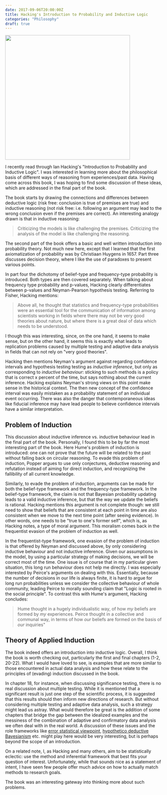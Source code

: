 ```yaml
---
date: 2017-09-06T20:00:00Z
title: Hacking's Introduction to Probability and Inductive Logic
categories: "Philosophy"
draft: true
---
```

<img src="/img/hacking-inductive-logic.jpg" width="400" class="sidenote" />

I recently read through Ian Hacking's "Introduction to Probability and Inductive Logic".  I was interested in learning more about the philosophical basis of different ways of reasoning from experiences/past data. Having come across this book, I was hoping to find some discussion of these ideas, which are addressed in the final part of the book.

The book starts by drawing the connections and differences between deductive logic (risk free: conclusion is true of premises are true) and inductive reasoning (not risk free: i.e. following an argument may lead to the wrong conclusion even if the premises are correct). An interesting analogy drawn is that in inductive reasoning:

> Criticizing the models is like challenging the premises. Criticizing the analysis of the model is like challenging the reasoning.

The second part of the book offers a basic and well written introduction into probability theory. Not much new here, except that I learned that the first axiomatization of probability was by Christiaan Huygens in 1657. Part three discusses decision theory, where I like the use of paradoxes to present various points.

In part four the  dichotomy of belief-type and frequency-type probability is introduced. Both types are then covered separately. When talking about frequency type probability and p-values, Hacking clearly differentiates between p-values and Neyman-Pearson hypothesis testing. Referring to Fisher, Hacking mentions: 

>Above all, he thought that statistics and frequency-type probabilities were an essential tool for the communication of information among scientists working in fields where there may not be very good theories about nature, but where there is a great deal of data which needs to be understood.

I though this was interesting, since, on the one hand, it seems to make sense, but on the other hand, it seems this is exactly what leads to replication problems caused by multiple testing and adaptive data analysis in fields that can not rely on "very good theories".

Hacking then mentions Neyman's argument against regarding confidence intervals and hypothesis testing testing as *inductive inference*, but only as corresponding to *inductive behaviour*: sticking to such methods is a policy that is correct x percent of the time, but says nothing about the current inference. Hacking explains Neyman's strong views on this point make sense in the historical context. The then new concept of the confidence interval was easily mistaken as a probability statement of an individual event occurring. There was also the danger that contemporaneous ideas like fiducial inference may have lead people to believe confidence intervals have a similar interpretation.

## Problem of Induction
This discussion about inductive inference vs. inductive behaviour lead in the final part of the book. Personally, I found this to be by far the most interesting part of the book. Here Hume's problem of induction is introduced: one can not prove that the future will be related to the past without falling back on circular reasoning. To evade this problem of induction, Popper argues to use only conjectures, deductive reasoning and refutation instead of aiming for direct induction, and recognizing the fallibility of all current knowledge.

Similarly, to evade the problem of induction, arguments can be made for both the belief-type framework and the frequency-type framework. In the belief-type framework, the claim is not that Bayesian probability updating leads to a valid inductive inference, but that the way we update the beliefs is rational. Hacking mentions this argument is not complete though: we still need to show that beliefs that are consistent at each point in time are also consistent when we move to the next time point (after seeing evidence). In other words, one needs to be "true to one's former self", which is, as Hacking notes, a type of moral argument. This moralism comes back in the frequentist evasion of the problem of induction as well.

In the frequentist-type framework, one evasion of the problem of induction is that offered by Neyman and discussed above, by only considering inductive behaviour and not inductive inference. Given our assumptions in the model, by using a particular strategy of making decisions, we will be correct most of the time. One issue is of course that in my particular given situation, this long run behaviour does not help me directly. I was especially interested by Peirce's arguments on dealing with this. Essentially, because the number of decisions in our life is always finite, it is hard to argue for long run probabilities unless we consider the collective behaviour of whole community, leading Peirce to morally sounding claim that "Logic is rooted in the social principle". To contrast this with Hume's argument, Hacking concludes:

> Hume thought in a hugely individualistic way, of how *my* beliefs are formed by *my* experiences. Peirce thought in a collective and communal way, in terms of how *our* beliefs are formed on the basis of *our* inquiries"

## Theory of Applied Induction
The book indeed offers an introduction into inductive logic. Overall, I think the book is worth checking out, particularly the first and final chapters (1-2, 20-22). What I would have loved to see, is examples that are more similar to those encountered in actual data analysis and how these relate to the principles of (evading) induction discussed in the book.

In chapter 18, for instance, when discussing significance testing, there is no real discussion about multiple testing. While it is mentioned that a significant result is just one step of the scientific process, it is suggested that this results should then inform new directions of research. But without considering multiple testing and adaptive data analysis, such a strategy might lead us astray. What would therefore be great is the addition of some chapters that bridge the gap between the idealized examples and the messiness of the combination of adaptive and confirmatory data analysis we often deal with in the real world. A discussion of these issues and the role frameworks like [error statistical viewpoint](https://errorstatistics.com), [hypothetico deductive Bayesianism](http://www.stat.columbia.edu/~gelman/research/published/philosophy.pdf) etc. might play here would be very interesting, but is perhaps beyond the scope of an introduction. 

On a related note, I, as Hacking and many others, aim to be statistically eclectic: use the method and inferential framework that best fits your question of interest. Unfortunately, while that sounds nice as a statement of intent, I have seen few people offer much advice on how to actually match methods to research goals. 

The book was an interesting gateway into thinking more about such problems.